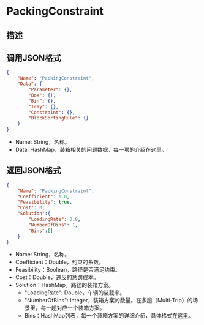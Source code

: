 # PackingConstraint

## 描述

## 调用JSON格式


```json
{
	"Name": "PackingConstraint",
	"Data": {
		"Parameter": {},
		"Box": {},
		"Bin": {},
		"Tray": {},
		"Constraint": {},
		"BlockSortingRule": {}
	}
}
```
* Name: String，名称。
* Data: HashMap，装箱相关的问题数据，每一项的介绍在[这里](../../../README.md#装箱问题)。

## 返回JSON格式
```json
{
	"Name": "PackingConstraint",
	"Coefficient": 1.0,
	"Feasibility": true,
	"Cost": 0,
	"Solution":{
		"LoadingRate": 0.8,
		"NumberOfBins": 1,
		"Bins":[]
	}
}
```
* Name: String，名称。
* Coefficient：Double，约束的系数。
* Feasibility：Boolean，路径是否满足约束。
* Cost：Double，违反的惩罚成本。
* Solution：HashMap，路径的装箱方案。
	+ "LoadingRate": Double，车辆的装载率。
	+ "NumberOfBins": Integer，装箱方案的数量。在多趟（Multi-Trip）的场景里，每一趟对应一个装箱方案。
	+ Bins：HashMap列表，每一个装箱方案的详细介绍，具体格式在[这里](../../packing/common/Result.md)。

